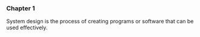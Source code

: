 ### Chapter 1 
System design is the process of creating programs or software that can be used effectively. 

